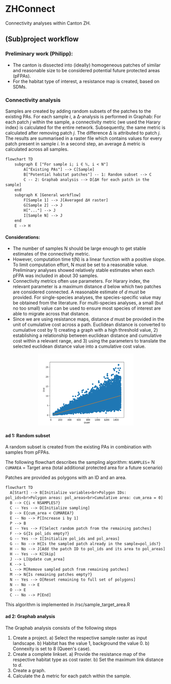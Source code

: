 # ZHConnect
Connectivity analyses within Canton ZH.

## (Sub)project workflow
### Preliminary work (Philipp):
- The canton is dissected into (ideally) homogeneous patches of similar and reasonable size to be considered potential future protected areas (pFPAs).
- For the habitat type of interest, a resistance map is created, based on SDMs.

### Connectivity analysis
Samples are created by adding random subsets of the patches to the existing PAs. For each sample _i_, a Δ-analysis is performed in Graphab: For each patch _j_ within the sample, a connectivity metric (we used the Harary index) is calculated for the entire network. Subsequently, the same metric is calculated after removing patch _j_. The difference Δ is attributed to patch _j_. The results are summarised in a raster file which contains values for every patch present in sample _i_. In a second step, an average Δ metric is calculated across all samples.

```mermaid
flowchart TD
    subgraph E ["For sample i; i ∈ ℕ, i < N"]
        A["Existing PAs"] --> C[Sample]
        B["Potential habitat patches"] -- 1: Random subset --> C
        C -- 2: Graphab analysis --> D[ΔH for each patch in the sample]
    end
    subgraph K [General workflow]
        F[Sample 1] --> J[Averaged ΔH raster]
        G[Sample 2] --> J
        H["..."] --> J
        I[Sample N] --> J
    end
    E --> H
```

#### Considerations:
- The number of samples N should be large enough to get stable estimates of the connectivity metric.
- However, computation time t(N) is a linear function with a positive slope. To limit computation effort, N must be set to a reasonable value. Preliminary analyses showed relatively stable estimates when each pFPA was included in about 30 samples.
- Connectivity metrics often use parameters. For Harary index, the relevant parameter is a maximum distance _d_ below which two patches are considered connected. A reasonable estimate of _d_ must be provided. For single-species analyses, the species-specific value may be obtained from the literature. For multi-species analyses, a small (but no too small) value can be used to ensure most species of interest are able to migrate across that distance.
- Since we are using resistance maps, distance _d_ must be provided in the unit of cumulative cost across a path. Euclidean distance is converted to cumulative cost by 1) creating a graph with a high threshold value, 2) establishing a relationship between euclidean distance and cumulative cost within a relevant range, and 3) using the parameters to translate the selected euclidean distance value into a cumulative cost value.

<p align="center">
  <img src="./fig/Distance_conversion.svg" alt="Relationship between euclidean distance and cumulative cost" width="300"/>
</p>

#### ad 1: Random subset
A random subset is created from the existing PAs in combination with samples from pFPAs.

The following flowchart describes the sampling algorithm:
`NSAMPLES`= N
`CUMAREA` = Target area (total additional protected area for a future scenario)

Patches are provided as polygons with an ID and an area.
```mermaid
flowchart TD
  A[Start] --> B[Initialize variables<br>Polygon IDs: pol_ids<br>Polygon areas: pol_areas<br>Cumulative area: cum_area = 0]
  B --> C{i < NSAMPLES?}
  C -- Yes --> D[Initialize sampling]
  D --> E{cum_area < CUMAREA?}
  E -- No --> P[Increase i by 1]
  P --> B
  E -- Yes --> F[Select random patch from the remaining patches]
  F --> G{Is pol_ids empty?}
  G -- Yes --> I[Initialize pol_ids and pol_areas]
  G -- No --> H{Is the sampled patch already in the sample=pol_ids?}
  H -- No --> J[Add the patch ID to pol_ids and its area to pol_areas]
  H -- Yes --> K[Skip]
  J --> L[Update cum_area]
  K --> L
  L --> M[Remove sampled patch from remaining patches]
  M --> N{Is remaining patches empty?}
  N -- Yes --> O[Reset remaining to full set of polygons]
  N -- No --> E
  O --> E
  C -- No --> P[End]
```
This algorithm is implemented in /rsc/sample_target_area.R

#### ad 2: Graphab analysis
The Graphab analysis consists of the following steps
1. Create a project.
   a) Select the respective sample raster as input landscape.
   b) Habitat has the value 1, background the value 0.
   b) Connexity is set to 8 (Queen's case).
2. Create a complete linkset.
   a) Provide the resistance map of the respective habitat type as cost raster.
   b) Set the maximum link distance to _d_.
4. Create a graph.
5. Calculate the Δ metric for each patch within the sample.
